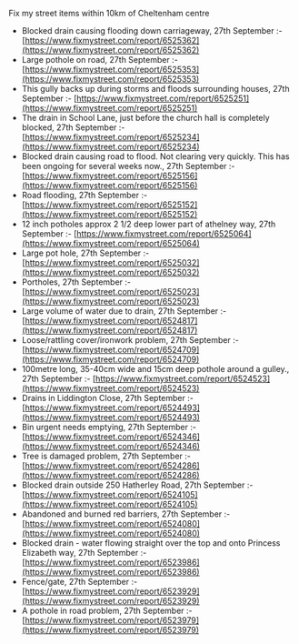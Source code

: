 Fix my street items within 10km of Cheltenham centre

<!-- fix_marker starts -->

- Blocked drain causing flooding down carriageway, 27th September :- [https://www.fixmystreet.com/report/6525362](https://www.fixmystreet.com/report/6525362)
- Large pothole on road, 27th September :- [https://www.fixmystreet.com/report/6525353](https://www.fixmystreet.com/report/6525353)
- This gully backs up during storms and floods surrounding houses, 27th September :- [https://www.fixmystreet.com/report/6525251](https://www.fixmystreet.com/report/6525251)
- The drain in School Lane, just before the church hall is completely blocked, 27th September :- [https://www.fixmystreet.com/report/6525234](https://www.fixmystreet.com/report/6525234)
- Blocked drain causing road to flood. Not clearing very quickly. This has been ongoing for several weeks now., 27th September :- [https://www.fixmystreet.com/report/6525156](https://www.fixmystreet.com/report/6525156)
- Road flooding, 27th September :- [https://www.fixmystreet.com/report/6525152](https://www.fixmystreet.com/report/6525152)
- 12 inch potholes approx 2 1/2 deep lower part of athelney way, 27th September :- [https://www.fixmystreet.com/report/6525064](https://www.fixmystreet.com/report/6525064)
- Large pot hole, 27th September :- [https://www.fixmystreet.com/report/6525032](https://www.fixmystreet.com/report/6525032)
- Portholes, 27th September :- [https://www.fixmystreet.com/report/6525023](https://www.fixmystreet.com/report/6525023)
- Large volume of water due to drain, 27th September :- [https://www.fixmystreet.com/report/6524817](https://www.fixmystreet.com/report/6524817)
- Loose/rattling cover/ironwork problem, 27th September :- [https://www.fixmystreet.com/report/6524709](https://www.fixmystreet.com/report/6524709)
- 100metre long, 35-40cm wide and 15cm deep pothole around a gulley., 27th September :- [https://www.fixmystreet.com/report/6524523](https://www.fixmystreet.com/report/6524523)
- Drains in Liddington Close, 27th September :- [https://www.fixmystreet.com/report/6524493](https://www.fixmystreet.com/report/6524493)
- Bin urgent needs emptying, 27th September :- [https://www.fixmystreet.com/report/6524346](https://www.fixmystreet.com/report/6524346)
- Tree is damaged problem, 27th September :- [https://www.fixmystreet.com/report/6524286](https://www.fixmystreet.com/report/6524286)
- Blocked drain outside 250 Hatherley Road, 27th September :- [https://www.fixmystreet.com/report/6524105](https://www.fixmystreet.com/report/6524105)
- Abandoned and burned red barriers, 27th September :- [https://www.fixmystreet.com/report/6524080](https://www.fixmystreet.com/report/6524080)
- Blocked drain - water flowing straight over the top and onto Princess Elizabeth way, 27th September :- [https://www.fixmystreet.com/report/6523986](https://www.fixmystreet.com/report/6523986)
- Fence/gate, 27th September :- [https://www.fixmystreet.com/report/6523929](https://www.fixmystreet.com/report/6523929)
- A pothole in road problem, 27th September :- [https://www.fixmystreet.com/report/6523979](https://www.fixmystreet.com/report/6523979)

<!-- fix_marker ends -->